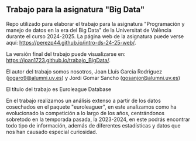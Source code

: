 
## Trabajo para la asignatura "Big Data"

<!-- El párrafo de abajo has de dejarlo tal cual. NO HAS DE CAMBIAR NADA!!-->

Repo utilizado para elaborar el trabajo para la asignatura "Programación y manejo de datos en la era del Big Data" de la Universitat de València durante el curso 2024-2025. La página web de la asignatura puede verse aquí: <https://perezp44.github.io/intro-ds-24-25-web/>.



<!-- En la linea de abajo HAS de SUSTITUIR "perezp44" por tu usuario de Github-->
La versión final del trabajo puede visualizarse en: <https://joan1723.github.io/trabajo_BigData/>. 


<!-- Abajo podéis escribir lo que queráis, igual un resumen del trabajo, o ..., o ... pero al menos, tenéis que poner el título del trabajo y el título del trabajo-->

El autor del trabajo somos nosotros, Joan Lluís Garcia Rodriguez (jogaro9@alumni.uv.es) y Jordi Gomar Sancho (gosanjor@alumni.uv.es)

El título del trabajo es Euroleague Database 

En el trabajo realizamos un análisis extenso a partir de los datos cosechados en el paquete "euroleaguer", en este analizamos como ha evolucionado la competición a lo largo de los años, centrándonos sobretodo en la temporada pasada, la 2023-2024, en este podrás encontrar todo tipo de información, además de diferentes estadísticas y datos que nos han causado especial curiosidad.


